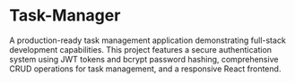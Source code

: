 # Task-Manager
A production-ready task management application demonstrating full-stack development capabilities. This project features a secure authentication system using JWT tokens and bcrypt password hashing, comprehensive CRUD operations for task management, and a responsive React frontend.
